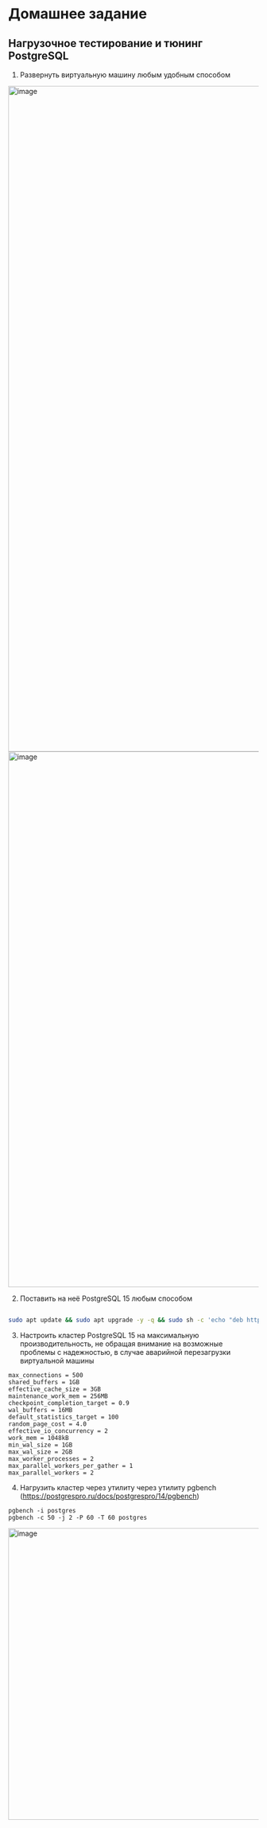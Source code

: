 # Домашнее задание
## Нагрузочное тестирование и тюнинг PostgreSQL

1. Развернуть виртуальную машину любым удобным способом

<img width="1337" alt="image" src="https://github.com/Ayna5/otus_postgres/assets/42717899/082a5fc7-4335-466d-b7f4-b719d765ad14">
<img width="1076" alt="image" src="https://github.com/Ayna5/otus_postgres/assets/42717899/843c49ed-3b89-4040-a770-40045ed5b413">

2. Поставить на неё PostgreSQL 15 любым способом

```bash

sudo apt update && sudo apt upgrade -y -q && sudo sh -c 'echo "deb http://apt.postgresql.org/pub/repos/apt $(lsb_release -cs)-pgdg main" > /etc/apt/sources.list.d/pgdg.list' && wget --quiet -O - https://www.postgresql.org/media/keys/ACCC4CF8.asc | sudo apt-key add - && sudo apt-get update && sudo apt -y install postgresql-15
```

3. Настроить кластер PostgreSQL 15 на максимальную производительность, не обращая внимание на возможные проблемы с надежностью, в случае аварийной перезагрузки виртуальной машины

```
max_connections = 500
shared_buffers = 1GB
effective_cache_size = 3GB
maintenance_work_mem = 256MB
checkpoint_completion_target = 0.9
wal_buffers = 16MB
default_statistics_target = 100
random_page_cost = 4.0
effective_io_concurrency = 2
work_mem = 1048kB
min_wal_size = 1GB
max_wal_size = 2GB
max_worker_processes = 2
max_parallel_workers_per_gather = 1
max_parallel_workers = 2
```

4. Нагрузить кластер через утилиту через утилиту pgbench (https://postgrespro.ru/docs/postgrespro/14/pgbench)

```
pgbench -i postgres
pgbench -c 50 -j 2 -P 60 -T 60 postgres
```

<img width="586" alt="image" src="https://github.com/Ayna5/otus_postgres/assets/42717899/29d51fed-e0a0-4944-97f7-57a1f3cdc65e">
